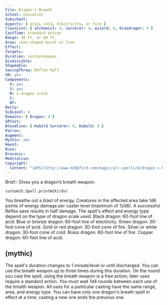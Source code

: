 ```yaml
---
File: Dragon's Breath
School: evocation
Subschool: 
Aspects: [ acid, cold, electricity, or fire ]
ClassList: { alchemist: 4, sorcerer: 4, wizard: 4, bloodrager: 4 }
CastTime: standard action
Range: 30 ft. or 60 ft.
Area: cone-shaped burst or line
Effect: 
Targets: 
Duration: instantaneous
Dismissible: 
Shapeable: 
SavingThrow: Reflex half
SR: yes
Components:
  V: yes
  S: yes
  M: a dragon scale
  F: 
  DF: 
Deity: 
SLALevel: 4
Domains: { Dragon: 4 }
GPCost: 
Bloodline: { Kobold Sorcerer: 9, Kobold: 9 }
Patron: 
Augment: 
Mythic: yes
Haunt: 
Ruse: 
Draconic: 
Meditative: 
Copyright:
  Content: "[APG](http://www.d20pfsrd.com/magic/all-spells/d/dragon-s-breath)"
---
```

Brief:: Gives you a dragon’s breath weapon.

```dataviewjs
customJS.Spell.printWiki(dv)
```

You breathe out a blast of energy. Creatures in the affected area take 1d6 points of energy damage per caster level (maximum of 12d6). A successful Reflex save results in half damage. The spell's effect and energy type depend on the type of dragon scale used: Black dragon: 60-foot line of acid. Blue or bronze dragon: 60-foot line of electricity. Green dragon: 30-foot cone of acid. Gold or red dragon: 30-foot cone of fire. Silver or white dragon: 30-foot cone of cold. Brass dragon: 60-foot line of fire. Copper dragon: 60-foot line of acid.


## (mythic)

The spell's duration changes to 1 minute/level or until discharged. You can use the breath weapon up to three times during this duration. On the round you cast the spell, using the breath weapon is a free action; later uses require a standard action. You must wait 1d4 rounds between each use of the breath weapon. All uses for a particular casting have the same range, area, and energy type. You can have only one dragon's breath spell in effect at a time; casting a new one ends the previous one.
